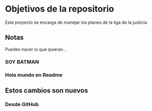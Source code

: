 # Objetivos de la repositorio

Este proyecto se encarga de manejar los planes de la liga de la justicia


## Notas
Pueden hacer lo que quieran...

### SOY BATMAN

### Hola mundo en Readme

## Estos cambios son nuevos

### Desde GitHub
